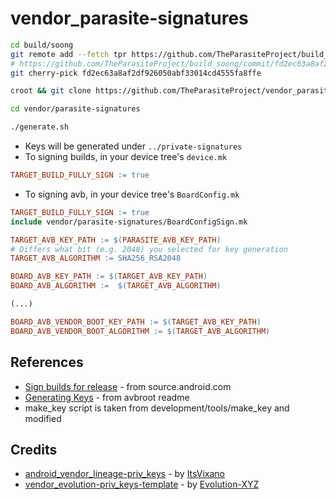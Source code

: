 # vendor_parasite-signatures

```bash
cd build/soong
git remote add --fetch tpr https://github.com/TheParasiteProject/build_soong.git
# https://github.com/TheParasiteProject/build_soong/commit/fd2ec63a8af2df926050abf33014cd4555fa8ffe
git cherry-pick fd2ec63a8af2df926050abf33014cd4555fa8ffe
```

```bash
croot && git clone https://github.com/TheParasiteProject/vendor_parasite-signatures vendor/parasite-signatures
```

```bash
cd vendor/parasite-signatures
```

```bash
./generate.sh
```

* Keys will be generated under `../private-signatures`
* To signing builds, in your device tree's `device.mk`

```makefile
TARGET_BUILD_FULLY_SIGN := true
```

* To signing avb, in your device tree's `BoardConfig.mk`

```makefile
TARGET_BUILD_FULLY_SIGN := true
include vendor/parasite-signatures/BoardConfigSign.mk

TARGET_AVB_KEY_PATH := $(PARASITE_AVB_KEY_PATH)
# Differs what bit (e.g. 2048) you selected for key generation
TARGET_AVB_ALGORITHM := SHA256_RSA2048

BOARD_AVB_KEY_PATH := $(TARGET_AVB_KEY_PATH)
BOARD_AVB_ALGORITHM :=  $(TARGET_AVB_ALGORITHM)

(...)

BOARD_AVB_VENDOR_BOOT_KEY_PATH := $(TARGET_AVB_KEY_PATH)
BOARD_AVB_VENDOR_BOOT_ALGORITHM := $(TARGET_AVB_ALGORITHM)
```

## References

* [Sign builds for release](https://source.android.com/docs/core/ota/sign_builds) - from source.android.com
* [Generating Keys](https://github.com/chenxiaolong/avbroot?tab=readme-ov-file#generating-keys) - from avbroot readme
* make_key script is taken from development/tools/make_key and modified

## Credits

* [android_vendor_lineage-priv_keys](https://github.com/ItsVixano/android_vendor_lineage-priv_keys) - by [ItsVixano](https://github.com/ItsVixano)
* [vendor_evolution-priv_keys-template](https://github.com/Evolution-XYZ/vendor_evolution-priv_keys-template) - by [Evolution-XYZ](https://github.com/Evolution-XYZ)
